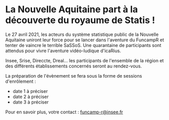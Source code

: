 # La Nouvelle Aquitaine part à la découverte du royaume de Statis !

Le 27 avril 2021, les acteurs du système statistique public de la Nouvelle Aquitaine uniront leur force pour se lancer dans l'aventure du FuncampR et tenter de vaincre le terrible SaSSoS. Une quarantaine de participants sont attendus pour vivre l'aventure vidéo-ludique d'icaRius.

Insee, Srise, Direccte, Dreal... les participants de l'ensemble de la région et des différents établissements concernés seront au rendez-vous.

La préparation de l'évènement se fera sous la forme de sessions d'enrôlement :

* date 1 à préciser
* date 2 à préciser
* date 3 à préciser

Pour en savoir plus, votre contact : funcamp-r@insee.fr
